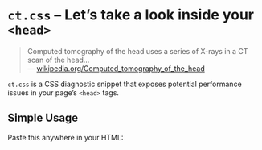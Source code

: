 # `ct.css` – Let’s take a look inside your `<head>`

> Computed tomography of the head uses a series of X-rays in a CT scan of the
> head…  
> — [wikipedia.org/Computed_tomography_of_the_head](https://en.wikipedia.org/wiki/Computed_tomography_of_the_head)

`ct.css` is a CSS diagnostic snippet that exposes potential performance issues
in your page’s `<head>` tags.

## Simple Usage

Paste this anywhere in your HTML:

